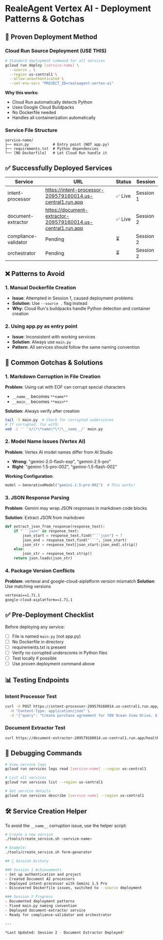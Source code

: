 # RealeAgent Vertex AI - Deployment Patterns & Gotchas

## 🚀 Proven Deployment Method

### Cloud Run Source Deployment (USE THIS)
```bash
# Standard deployment command for all services
gcloud run deploy [service-name] \
  --source . \
  --region us-central1 \
  --allow-unauthenticated \
  --set-env-vars "PROJECT_ID=realeagent-vertex-ai"
```

**Why this works:**
- Cloud Run automatically detects Python
- Uses Google Cloud Buildpacks
- No Dockerfile needed
- Handles all containerization automatically

### Service File Structure
```
service-name/
├── main.py           # Entry point (NOT app.py)
├── requirements.txt  # Python dependencies
└── [NO Dockerfile]   # Let Cloud Run handle it
```

## ✅ Successfully Deployed Services

| Service | URL | Status | Session |
|---------|-----|--------|---------|
| intent-processor | https://intent-processor-209579160014.us-central1.run.app | ✅ Live | Session 1 |
| document-extractor | https://document-extractor-209579160014.us-central1.run.app | ✅ Live | Session 2 |
| compliance-validator | Pending | ⏳ | Session 2 |
| orchestrator | Pending | ⏳ | Session 2 |

## ❌ Patterns to Avoid

### 1. Manual Dockerfile Creation
- **Issue**: Attempted in Session 1, caused deployment problems
- **Solution**: Use `--source .` flag instead
- **Why**: Cloud Run's buildpacks handle Python detection and container creation

### 2. Using app.py as entry point
- **Issue**: Inconsistent with working services
- **Solution**: Always use `main.py`
- **Pattern**: All services should follow the same naming convention

## 🐛 Common Gotchas & Solutions

### 1. Markdown Corruption in File Creation
**Problem**: Using cat with EOF can corrupt special characters
- `__name__` becomes `**name**`
- `__main__` becomes `**main**`

**Solution**: Always verify after creation
```bash
tail -5 main.py  # Check for corrupted underscores
# If corrupted, fix with:
sed -i '' 's/\*\*name\*\*/\__name__/' main.py
```

### 2. Model Name Issues (Vertex AI)
**Problem**: Vertex AI model names differ from AI Studio
- **Wrong**: "gemini-2.0-flash-exp", "gemini-2.5-pro"
- **Right**: "gemini-1.5-pro-002", "gemini-1.5-flash-002"

**Working Configuration**:
```python
model = GenerativeModel("gemini-1.5-pro-002")  # This works!
```

### 3. JSON Response Parsing
**Problem**: Gemini may wrap JSON responses in markdown code blocks

**Solution**: Extract JSON from markdown
```python
def extract_json_from_response(response_text):
    if "```json" in response_text:
        json_start = response_text.find("```json") + 7
        json_end = response_text.find("```", json_start)
        json_str = response_text[json_start:json_end].strip()
    else:
        json_str = response_text.strip()
    return json.loads(json_str)
```

### 4. Package Version Conflicts
**Problem**: vertexai and google-cloud-aiplatform version mismatch
**Solution**: Use matching versions
```txt
vertexai==1.71.1
google-cloud-aiplatform==1.71.1
```

## ✅ Pre-Deployment Checklist

Before deploying any service:
- [ ] File is named `main.py` (not app.py)
- [ ] No Dockerfile in directory
- [ ] requirements.txt is present
- [ ] Verify no corrupted underscores in Python files
- [ ] Test locally if possible
- [ ] Use proven deployment command above

## 📊 Testing Endpoints

### Intent Processor Test
```bash
curl -X POST https://intent-processor-209579160014.us-central1.run.app/process \
  -H "Content-Type: application/json" \
  -d '{"query": "Create purchase agreement for 789 Ocean View Drive, $1.2M, built 1975, 30-day escrow"}'
```

### Document Extractor Test
```bash
curl https://document-extractor-209579160014.us-central1.run.app/health
```

## 🔧 Debugging Commands

```bash
# View service logs
gcloud run services logs read [service-name] --region us-central1

# List all services
gcloud run services list --region us-central1

# Get service details
gcloud run services describe [service-name] --region us-central1
```

## 🛠️ Service Creation Helper

To avoid the `__name__` corruption issue, use the helper script:

```bash
# Create a new service
./tools/create_service.sh <service-name>

# Example:
./tools/create_service.sh form-generator

## 📝 Session History

### Session 1 Achievements
- Set up authentication and project
- Created Document AI processors
- Deployed intent-processor with Gemini 1.5 Pro
- Discovered Dockerfile issues, switched to --source deployment

### Session 2 Progress
- Documented deployment patterns
- Fixed main.py naming convention
- Deployed document-extractor service
- Ready for compliance-validator and orchestrator

---

*Last Updated: Session 2 - Document Extractor Deployed*